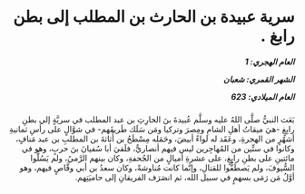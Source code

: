 <h1 dir="rtl">سرية عبيدة بن الحارث بن المطلب إلى بطن رابغ .</h1>

<h5 dir="rtl">العام الهجري:  1

الشهر القمري: شعبان

العام الميلادي: 623</h5>

<p dir="rtl">بَعَث النبيُّ صلَّى اللهُ عليه وسلَّم عُبيدةَ بنَ الحارِثِ بن عبد المطلب في سريَّةٍ إلي بطنِ رابِغٍ -هيَ ميقاتُ أهلِ الشامِ ومِصرَ وتركيا ومَن سَلَك طَريقَهم- في شوَّالٍ على رأسِ ثمانيةِ أشهُرٍ من الهجرةِ، وعَقَد له لواءً أبيضَ، وحَمَله مِسْطَحُ بن أُثاثةَ بن المطلبِ بن عبد مَنافٍ، وكانوا في ستِّين من المُهاجِرين ليس فيهم أنصاريٌّ، فلَقيَ أبا سُفيانَ بنَ حربٍ، وهو في مائتينِ على بطنِ رابِغٍ، على عشرةِ أميالٍ من الجُحفةِ، وكان بينهم الرَّميُ، ولم يَسُلُّوا السُّيوفَ، ولم يَصطَفُّوا للقتالِ، وإنَّما كانت مُناوشةً، وكان سعدُ بن أبي وقَّاصٍ فيهم، وهو أوَّلُ مَن رَمَى بسهمٍ في سبيل الله، ثم انصَرَف الفريقانِ إلى حاميَتِهم.</p></br>
